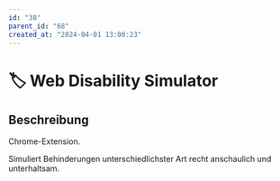 ```yaml
---
id: "38"
parent_id: "68"
created_at: "2024-04-01 13:00:23"
---
```


# 🏷️ Web Disability Simulator

## Beschreibung

Chrome-Extension.

Simuliert Behinderungen unterschiedlichster Art recht anschaulich und unterhaltsam.